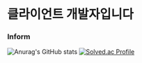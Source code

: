 # 클라이언트 개발자입니다

### Inform
![Anurag's GitHub stats](https://github-readme-stats.vercel.app/api?username=JangWheesung&show_icons=true&theme=radical&locale=kr)
[![Solved.ac Profile](http://mazassumnida.wtf/api/v2/generate_badge?boj=ssam7977)](https://solved.ac/ssam7977/)

